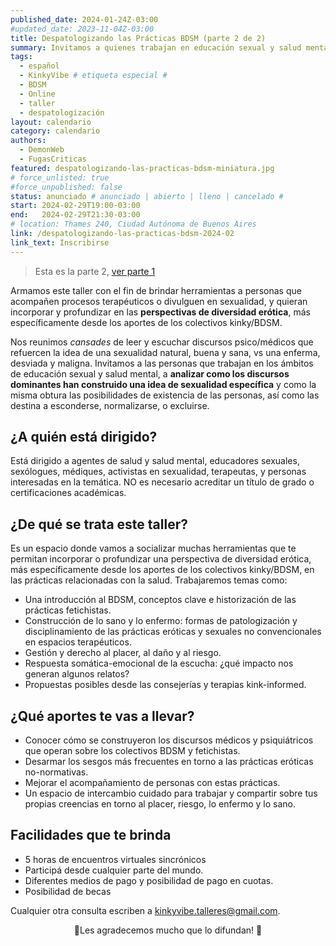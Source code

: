 ```yaml
---
published_date: 2024-01-24Z-03:00
#updated_date: 2023-11-04Z-03:00
title: Despatologizando las Prácticas BDSM (parte 2 de 2)
summary: Invitamos a quienes trabajan en educación sexual y salud mental a analizar discursos que construyen una idea de sexualidad que destina a las personas fetichistas a esconderse, normalizarse, o excluirse.
tags:
  - español
  - KinkyVibe # etiqueta especial #
  - BDSM
  - Online
  - taller
  - despatologización
layout: calendario
category: calendario
authors:
  - DemonWeb
  - FugasCriticas
featured: despatologizando-las-practicas-bdsm-miniatura.jpg
# force_unlisted: true
#force_unpublished: false
status: anunciado # anunciado | abierto | lleno | cancelado #
start: 2024-02-29T19:00-03:00
end:   2024-02-29T21:30-03:00
# location: Thames 240, Ciudad Autónoma de Buenos Aires
link: /despatologizando-las-practicas-bdsm-2024-02
link_text: Inscribirse
---
```


> Esta es la parte 2, [ver parte 1](/calendario/despatologizando-las-practicas-bdsm-2024-02)

Armamos este taller con el fin de brindar herramientas a personas que acompañen procesos terapéuticos o divulguen en sexualidad, y quieran incorporar y profundizar en las **perspectivas de diversidad erótica**, más específicamente desde los aportes de los colectivos kinky/BDSM.

Nos reunimos _cansades_ de leer y escuchar discursos psico/médicos que refuercen la idea de una sexualidad natural, buena y sana, vs una enferma, desviada y maligna.
Invitamos a las personas que trabajan en los ámbitos de educación sexual y salud mental, a **analizar como los discursos dominantes han construido una idea de sexualidad específica** y como la misma obtura las posibilidades de existencia de las personas, así como las destina a esconderse, normalizarse, o excluirse.

## ¿A quién está dirigido?

Está dirigido a agentes de salud y salud mental, educadores sexuales, sexólogues, médiques, activistas en sexualidad, terapeutas, y personas interesadas en la temática. NO es necesario acreditar un título de grado o certificaciones académicas.

## ¿De qué se trata este taller?

Es un espacio donde vamos a socializar muchas herramientas que te permitan incorporar o profundizar una perspectiva de diversidad erótica, más específicamente desde los aportes de los colectivos kinky/BDSM, en las prácticas relacionadas con la salud. Trabajaremos temas como:

- Una introducción al BDSM, conceptos clave e historización de las prácticas fetichistas.
- Construcción de lo sano y lo enfermo: formas de patologización y disciplinamiento de las prácticas eróticas y sexuales no convencionales en espacios terapéuticos.
- Gestión y derecho al placer, al daño y al riesgo.
- Respuesta somática-emocional de la escucha: ¿qué impacto nos generan algunos relatos?
- Propuestas posibles desde las consejerías y terapias kink-informed.

## ¿Qué aportes te vas a llevar?

- Conocer cómo se construyeron los discursos médicos y psiquiátricos que operan sobre los colectivos BDSM y fetichistas.
- Desarmar los sesgos más frecuentes en torno a las prácticas eróticas no-normativas.
- Mejorar el acompañamiento de personas con estas prácticas.
- Un espacio de intercambio cuidado para trabajar y compartir sobre tus propias creencias en torno al placer, riesgo, lo enfermo y lo sano.

## Facilidades que te brinda

- 5 horas de encuentros virtuales sincrónicos
- Participá desde cualquier parte del mundo.
- Diferentes medios de pago y posibilidad de pago en cuotas.
- Posibilidad de becas

Cualquier otra consulta escriben a [kinkyvibe.talleres@gmail.com](mailto:kinkyvibe.talleres@gmail.com).

<p style="text-align:center">🖤Les agradecemos mucho que lo difundan! 🖤</p>

